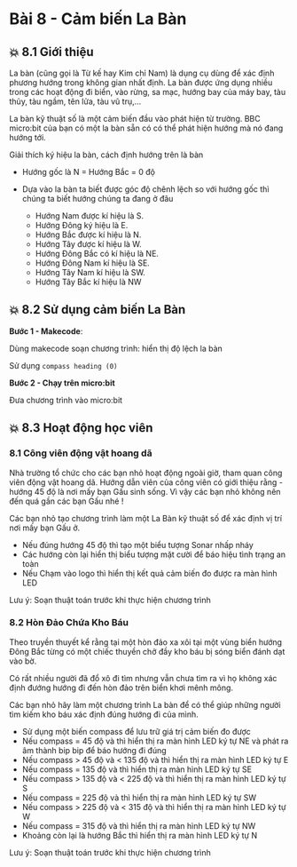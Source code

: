 # Bài 8 - Cảm biến La Bàn

## 💥 8.1 Giới thiệu

La bàn (cũng gọi là Từ kế hay Kim chỉ Nam) là dụng cụ dùng để xác định phương hướng trong không gian nhất định. La bàn được ứng dụng nhiều trong các hoạt động đi biển, vào rừng, sa mạc, hướng bay của máy bay, tàu thủy, tàu ngầm, tên lửa, tàu vũ trụ,...

La bàn kỹ thuật số là một cảm biến đầu vào phát hiện từ trường. BBC micro:bit của bạn có một la bàn sẵn có có thể phát hiện hướng mà nó đang hướng tới.

Giải thích ký hiệu la bàn, cách định hướng trên là bàn

* Hướng gốc là N = Hướng Bắc = 0 độ
* Dựa vào la bàn ta biết được góc độ chênh lệch so với hướng gốc thì chúng ta biết hướng chúng ta đang ở đâu

  * Hướng Nam được kí hiệu là S.
  * Hướng Đông ký hiệu là E.
  * Hướng Bắc được kí hiệu là N.
  * Hướng Tây được kí hiệu là W.
  * Hướng Đông Bắc có kí hiệu là NE.
  * Hướng Đông Nam kí hiệu là SE.
  * Hướng Tây Nam kí hiệu là SW.
  * Hướng Tây Bắc kí hiệu là NW

## 💥 8.2 Sử dụng cảm biến La Bàn

**Bước 1 - Makecode**:

Dùng makecode soạn chương trình: hiển thị độ lệch la bàn

Sử dụng `compass heading (0)`

**Bước 2 - Chạy trên micro:bit**

Đưa chương trình vào micro:bit

## 💥 8.3 Hoạt động học viên


###  8.1 Công viên động vật hoang dã

Nhà trường tổ chức cho các bạn nhỏ hoạt động ngoài giờ, tham quan công viên động vật hoang dã. Hướng dẫn viên của công viên có giới thiệu rằng -  hướng 45 độ là nơi mấy bạn Gấu sinh sống. Vì vậy các bạn nhỏ không nên đến quá gần các bạn Gấu nhé !

Các bạn nhỏ tạo chương trình làm một La Bàn kỹ thuật số để xác định vị trí nơi mấy bạn Gấu ở.


- Nếu đúng hướng 45 độ thì tạo một biểu tượng Sonar nhấp nháy
- Các hướng còn lại hiển thị biểu tượng mặt cười để báo hiệu tình trạng an toàn
- Nếu Chạm vào logo thì hiển thị kết quả cảm biến đo được ra màn hình LED

Lưu ý: Soạn thuật toán trước khi thực hiện chương trình

###  8.2 Hòn Đảo Chứa Kho Báu

Theo truyền thuyết kể rằng tại một hòn đảo xa xôi tại một vùng biển hướng Đông Bắc từng có một chiếc thuyền chở đầy kho báu bị sóng biển đánh dạt vào bờ.

Có rất nhiều người đã đổ xô đi tìm nhưng vẫn chưa tìm ra vì họ không xác định đướng hướng đi đến hòn đảo trên biển khơi mênh mông.

Các bạn nhỏ hãy làm một chương trình La bàn để có thể giúp những người tìm kiếm kho báu xác định đúng hướng đi của mình.

* Sử dụng một biến compass để lưu trữ giá trị cảm biến đo được
* Nếu compass = 45 độ và thì hiển thị ra màn hình LED ký tự NE và phát ra âm thành bip bip để báo hướng đi đúng
* Nếu compass > 45 độ và < 135 độ và thì hiển thị ra màn hình LED ký tự E
* Nếu compass = 135 độ và thì hiển thị ra màn hình LED ký tự SE
* Nếu compass > 135 độ và < 225 độ và thì hiển thị ra màn hình LED ký tự S
* Nếu compass = 225 độ và thì hiển thị ra màn hình LED ký tự SW
* Nếu compass > 225 độ và < 315 độ và thì hiển thị ra màn hình LED ký tự W
* Nếu compass = 315 độ và thì hiển thị ra màn hình LED ký tự NW
* Khoảng còn lại là hướng Bắc thì hiển thị ra màn hình LED ký tự N

Lưu ý: Soạn thuật toán trước khi thực hiện chương trình